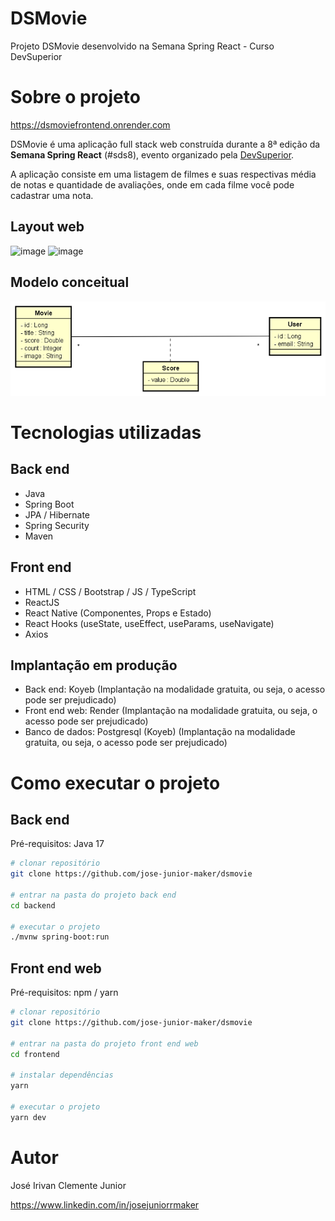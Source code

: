 # DSMovie
Projeto DSMovie desenvolvido na Semana Spring React - Curso DevSuperior

# Sobre o projeto

https://dsmoviefrontend.onrender.com

DSMovie é uma aplicação full stack web construída durante a 8ª edição da **Semana Spring React** (#sds8), evento organizado pela [DevSuperior](https://devsuperior.com "Site da DevSuperior").

A aplicação consiste em uma listagem de filmes e suas respectivas média de notas e quantidade de avaliações, onde em cada filme você pode cadastrar uma nota.

## Layout web
<img width="1892" height="907" alt="image" src="https://github.com/user-attachments/assets/e5e3eb2f-75c5-4eab-bd93-d2a1ef1b3700" />
<img width="1901" height="908" alt="image" src="https://github.com/user-attachments/assets/5e0f5e62-2192-43a9-8119-500121524af0" />

## Modelo conceitual
![Modelo Conceitual](https://raw.githubusercontent.com/devsuperior/bds-assets/main/sds/dsmovie-dominio.png)

# Tecnologias utilizadas
## Back end
- Java
- Spring Boot
- JPA / Hibernate
- Spring Security
- Maven
  
## Front end
- HTML / CSS / Bootstrap / JS / TypeScript
- ReactJS
- React Native (Componentes, Props e Estado)
- React Hooks (useState, useEffect, useParams, useNavigate)
- Axios

## Implantação em produção
- Back end: Koyeb (Implantação na modalidade gratuita, ou seja, o acesso pode ser prejudicado)
- Front end web: Render (Implantação na modalidade gratuita, ou seja, o acesso pode ser prejudicado)
- Banco de dados: Postgresql (Koyeb) (Implantação na modalidade gratuita, ou seja, o acesso pode ser prejudicado)

# Como executar o projeto

## Back end
Pré-requisitos: Java 17

```bash
# clonar repositório
git clone https://github.com/jose-junior-maker/dsmovie

# entrar na pasta do projeto back end
cd backend

# executar o projeto
./mvnw spring-boot:run
```

## Front end web
Pré-requisitos: npm / yarn

```bash
# clonar repositório
git clone https://github.com/jose-junior-maker/dsmovie

# entrar na pasta do projeto front end web
cd frontend

# instalar dependências
yarn

# executar o projeto
yarn dev
```

# Autor

José Irivan Clemente Junior

https://www.linkedin.com/in/josejuniorrmaker
